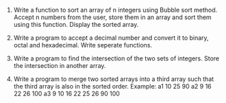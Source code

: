 1. Write a function to sort an array of n integers using Bubble sort method. Accept n numbers from the user, store them in an array and sort them  using this function. Display the sorted array.

2. Write a program to accept a decimal number and convert it to binary, octal and hexadecimal. Write seperate functions.

3. Write a program to find the intersection of the two sets of integers. Store the intersection in another array.

4. Write a program to merge two sorted arrays into a third array such that the third array is also in the sorted order.
Example: 
a1  10  25  90
a2   9  16  22  26  100
a3   9  10  16  22  25  26  90  100